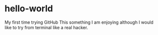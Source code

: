 # hello-world
My first time trying GitHub
This something I am enjoying although I would like to try from terminal like a real hacker.
